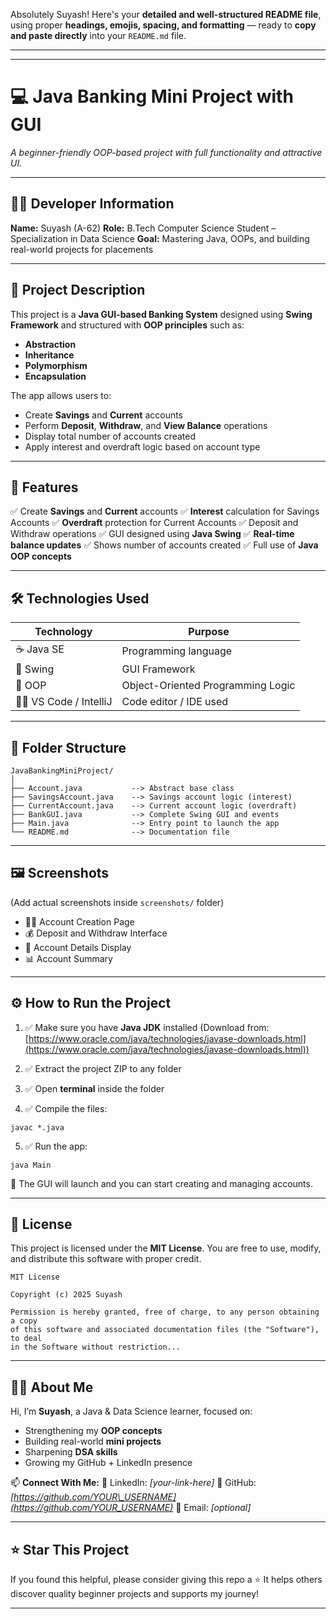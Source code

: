 Absolutely Suyash! Here's your **detailed and well-structured README file**, using proper **headings, emojis, spacing, and formatting** — ready to **copy and paste directly** into your `README.md` file.

---

---

# 💻 Java Banking Mini Project with GUI

*A beginner-friendly OOP-based project with full functionality and attractive UI.*

---

## 👨‍💻 Developer Information

**Name:** Suyash (A-62)
**Role:** B.Tech Computer Science Student – Specialization in Data Science
**Goal:** Mastering Java, OOPs, and building real-world projects for placements

---

## 📝 Project Description

This project is a **Java GUI-based Banking System** designed using **Swing Framework** and structured with **OOP principles** such as:

* **Abstraction**
* **Inheritance**
* **Polymorphism**
* **Encapsulation**

The app allows users to:

* Create **Savings** and **Current** accounts
* Perform **Deposit**, **Withdraw**, and **View Balance** operations
* Display total number of accounts created
* Apply interest and overdraft logic based on account type

---

## 🎯 Features

✅ Create **Savings** and **Current** accounts
✅ **Interest** calculation for Savings Accounts
✅ **Overdraft** protection for Current Accounts
✅ Deposit and Withdraw operations
✅ GUI designed using **Java Swing**
✅ **Real-time balance updates**
✅ Shows number of accounts created
✅ Full use of **Java OOP concepts**

---

## 🛠️ Technologies Used

| Technology               | Purpose                           |
| ------------------------ | --------------------------------- |
| ☕ Java SE                | Programming language              |
| 🎨 Swing                 | GUI Framework                     |
| 🧠 OOP                   | Object-Oriented Programming Logic |
| 🧑‍💻 VS Code / IntelliJ | Code editor / IDE used            |

---

## 📁 Folder Structure

```
JavaBankingMiniProject/
│
├── Account.java           --> Abstract base class
├── SavingsAccount.java    --> Savings account logic (interest)
├── CurrentAccount.java    --> Current account logic (overdraft)
├── BankGUI.java           --> Complete Swing GUI and events
├── Main.java              --> Entry point to launch the app
└── README.md              --> Documentation file
```

---

## 🖼️ Screenshots

(Add actual screenshots inside `screenshots/` folder)

* 👨‍💼 Account Creation Page
* 💰 Deposit and Withdraw Interface
* 📄 Account Details Display
* 📊 Account Summary

---

## ⚙️ How to Run the Project

1. ✅ Make sure you have **Java JDK** installed
   (Download from: [https://www.oracle.com/java/technologies/javase-downloads.html](https://www.oracle.com/java/technologies/javase-downloads.html))

2. ✅ Extract the project ZIP to any folder

3. ✅ Open **terminal** inside the folder

4. ✅ Compile the files:

```
javac *.java
```

5. ✅ Run the app:

```
java Main
```

📌 The GUI will launch and you can start creating and managing accounts.

---

## 📜 License

This project is licensed under the **MIT License**.
You are free to use, modify, and distribute this software with proper credit.

```
MIT License

Copyright (c) 2025 Suyash

Permission is hereby granted, free of charge, to any person obtaining a copy
of this software and associated documentation files (the "Software"), to deal
in the Software without restriction...
```

---

## 🙋‍♂️ About Me

Hi, I’m **Suyash**, a Java & Data Science learner, focused on:

* Strengthening my **OOP concepts**
* Building real-world **mini projects**
* Sharpening **DSA skills**
* Growing my GitHub + LinkedIn presence

📫 **Connect With Me:**
🔗 LinkedIn: *\[your-link-here]*
🐙 GitHub: *[https://github.com/YOUR\_USERNAME](https://github.com/YOUR_USERNAME)*
📧 Email: *\[optional]*

---

## ⭐ Star This Project

If you found this helpful, please consider giving this repo a ⭐
It helps others discover quality beginner projects and supports my journey!

---